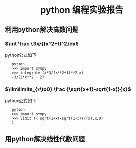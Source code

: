 # <center> python 编程实验报告</center>    

##  利用python解决高数问题  

### $\int \frac {3x}{(x^2+1)^2}dx$   

python公式如下  
``` 
   python 
   >>> import sympy 
   >>> integrate (x*3/(x**2+1)**2,x)
   -3/(2*x**2 + 2)
```  

###  $\lim\limits_{x\to0} \frac {\sqrt{x+1}-sqrt{1-x}}{x}$       

python公式如下  
```
   python
   >>> import sympy 
   >>> limit (( sqrt(1+x)-sqrt(1-x))/(x),x,0)  
   1
``` 

## 用python解决线性代数问题 

### 
